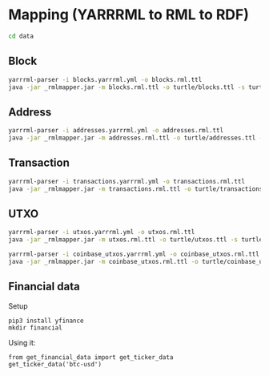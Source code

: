 # Mapping (YARRRML to RML to RDF)
```bash
cd data
```

## Block
```bash
yarrrml-parser -i blocks.yarrrml.yml -o blocks.rml.ttl
java -jar _rmlmapper.jar -m blocks.rml.ttl -o turtle/blocks.ttl -s turtle
```

## Address
```bash
yarrrml-parser -i addresses.yarrrml.yml -o addresses.rml.ttl
java -jar _rmlmapper.jar -m addresses.rml.ttl -o turtle/addresses.ttl -s turtle
```

## Transaction
```bash
yarrrml-parser -i transactions.yarrrml.yml -o transactions.rml.ttl
java -jar _rmlmapper.jar -m transactions.rml.ttl -o turtle/transactions.ttl -s turtle
```

## UTXO
```bash
yarrrml-parser -i utxos.yarrrml.yml -o utxos.rml.ttl
java -jar _rmlmapper.jar -m utxos.rml.ttl -o turtle/utxos.ttl -s turtle

yarrrml-parser -i coinbase_utxos.yarrrml.yml -o coinbase_utxos.rml.ttl
java -jar _rmlmapper.jar -m coinbase_utxos.rml.ttl -o turtle/coinbase_utxos.ttl -s turtle
```

## Financial data
Setup
```
pip3 install yfinance
mkdir financial
```
Using it:
```
from get_financial_data import get_ticker_data
get_ticker_data('btc-usd')
```
